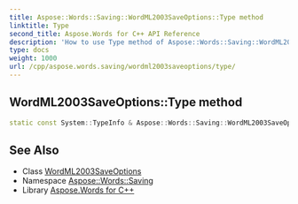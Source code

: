 ```yaml
---
title: Aspose::Words::Saving::WordML2003SaveOptions::Type method
linktitle: Type
second_title: Aspose.Words for C++ API Reference
description: 'How to use Type method of Aspose::Words::Saving::WordML2003SaveOptions class in C++.'
type: docs
weight: 1000
url: /cpp/aspose.words.saving/wordml2003saveoptions/type/
---
```

## WordML2003SaveOptions::Type method




```cpp
static const System::TypeInfo & Aspose::Words::Saving::WordML2003SaveOptions::Type()
```

## See Also

* Class [WordML2003SaveOptions](../)
* Namespace [Aspose::Words::Saving](../../)
* Library [Aspose.Words for C++](../../../)
